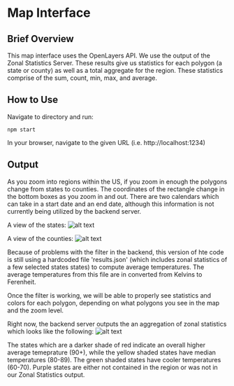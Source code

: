 # Map Interface


## Brief Overview 
This map interface uses the OpenLayers API. We use the output of the Zonal Statistics Server.
These results give us statistics for each polygon (a state or county) as well as a total aggregate for the region. These statistics
comprise of the sum, count, min, max, and average.




## How to Use
Navigate to directory and run:

`npm start`

In your browser, navigate to the given URL (i.e. http://localhost:1234)


## Output
As you zoom into regions within the US, if you zoom in enough the polygons change from states to counties. 
The coordinates of the rectangle change in the bottom boxes as you zoom in and out. There are two calendars which can take in
a start date and an end date, although this information is not currently being utilized by the backend server.

A view of the states: 
![alt text](https://github.com/hsayedi/zonal_statistics_server/blob/master/data/map_interface/states_zoom.png)

A view of the counties: 
![alt text](https://github.com/hsayedi/zonal_statistics_server/blob/master/data/map_interface/counties_zoom.png)


Because of problems with the filter in the backend, this version of hte code is still using a hardcoded file 'results.json' 
(which includes zonal statistics of a few selected states states) to compute average temperatures. 
The average temperatures from this file are in converted from Kelvins to Ferenheit. 

Once the filter is working, we will be able to properly see statistics and colors for each polygon, depending on what polygons 
you see in the map and the zoom level. 

Right now, the backend server outputs the an aggregation of zonal statistics which looks like the following:
![alt text](https://github.com/hsayedi/zonal_statistics_server/blob/master/data/map_interface/agg_zonal_stats.png)

The states which are a darker shade of red indicate an overall higher average temeprature (90+), while the yellow shaded 
states have median temperatures (80-89). The green shaded states have cooler temperatures (60-70). Purple states are either 
not contained in the region or was not in our Zonal Statistics output. 


